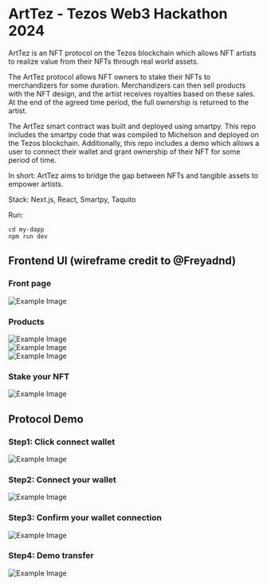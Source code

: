 # ArtTez - Tezos Web3 Hackathon 2024

ArtTez is an NFT protocol on the Tezos blockchain which allows NFT artists to
realize value from their NFTs through real world assets.

The ArtTez protocol allows NFT owners to stake their NFTs to merchandizers for
some duration. Merchandizers can then sell products with the NFT design, and the
artist receives royalties based on these sales. At the end of the agreed time period,
the full ownership is returned to the artist.

The ArtTez smart contract was built and deployed using smartpy. This repo includes
the smartpy code that was compiled to Michelson and deployed on the Tezos blockchain.
Additionally, this repo includes a demo which allows a user to connect their wallet
and grant ownership of their NFT for some period of time.

In short: ArtTez aims to bridge the gap between NFTs and tangible assets to empower artists.

Stack: Next.js, React, Smartpy, Taquito

Run:

`cd my-dapp`  
`npm run dev`  

## Frontend UI (wireframe credit to @Freyadnd)

### Front page
![Example Image](images/intro_page.png)  

### Products
![Example Image](images/dress_page.png)  
![Example Image](images/mclaren.png)  
![Example Image](images/phonecase.png)  

### Stake your NFT
![Example Image](images/stake.png)  


## Protocol Demo

### Step1: Click connect wallet  
![Example Image](images/connect_wallet.png)  

### Step2: Connect your wallet  
![Example Image](images/wallet_prompt.png)  

### Step3: Confirm your wallet connection  
![Example Image](images/confirm_connection.png)  

### Step4: Demo transfer  
![Example Image](images/demo.png)  